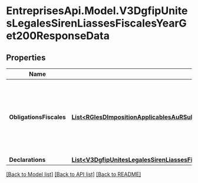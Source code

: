 # EntreprisesApi.Model.V3DgfipUnitesLegalesSirenLiassesFiscalesYearGet200ResponseData

## Properties

Name | Type | Description | Notes
------------ | ------------- | ------------- | -------------
**ObligationsFiscales** | [**List&lt;RGlesDImpositionApplicablesAuRSultatDeLUnitLGaleNommObfEnInterneInner&gt;**](RGlesDImpositionApplicablesAuRSultatDeLUnitLGaleNommObfEnInterneInner.md) | Une entité légale peut posséder plusieurs règles d&#39;impositions, notamment si celle-ci fait partie d&#39;un groupe. | 
**Declarations** | [**List&lt;V3DgfipUnitesLegalesSirenLiassesFiscalesYearGet200ResponseDataDeclarationsInner&gt;**](V3DgfipUnitesLegalesSirenLiassesFiscalesYearGet200ResponseDataDeclarationsInner.md) |  | 

[[Back to Model list]](../README.md#documentation-for-models) [[Back to API list]](../README.md#documentation-for-api-endpoints) [[Back to README]](../README.md)

